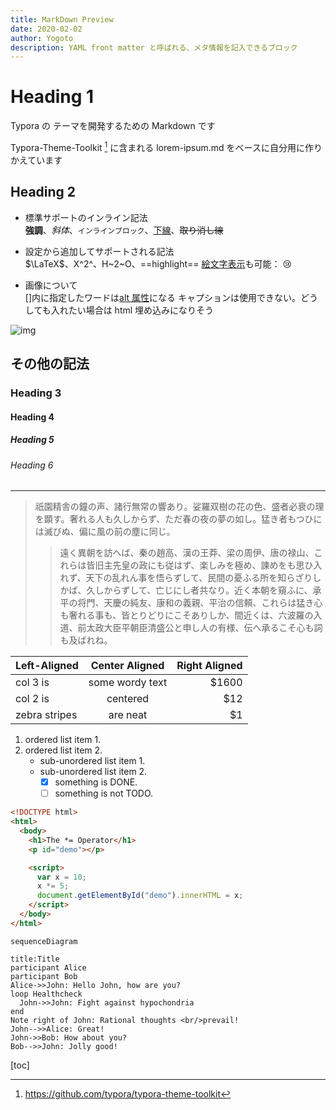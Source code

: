 ```yaml
---
title: MarkDown Preview
date: 2020-02-02
author: Yogoto
description: YAML front matter と呼ばれる、メタ情報を記入できるブロック
---
```


# Heading 1

Typora の テーマを開発するための Markdown です

Typora-Theme-Toolkit [^1] に含まれる lorem-ipsum.md をベースに自分用に作りかえています

## Heading 2

- 標準サポートのインライン記法  
  **強調**、_斜体_、`インラインブロック`、<u>下線</u>、~~取り消し線~~

- 設定から追加してサポートされる記法  
  $\LaTeX$、X^2^、H~2~O、==highlight==
  [絵文字表示](https://www.webfx.com/tools/emoji-cheat-sheet/)も可能： :cry:

- 画像について  
  []内に指定したワードは[alt 属性](https://developer.mozilla.org/ja/docs/Web/HTML/Element/img)になる
  キャプションは使用できない。どうしても入れたい場合は html 埋め込みになりそう

![img](https://i.imgur.com/RGLj3oV.jpg)

## その他の記法

### Heading 3

#### Heading 4

##### Heading 5

###### Heading 6

---

> 祇園精舎の鐘の声、諸行無常の響あり。娑羅双樹の花の色、盛者必衰の理を顕す。奢れる人も久しからず、ただ春の夜の夢の如し。猛き者もつひには滅びぬ、偏に風の前の塵に同じ。
>
> > 遠く異朝を訪へば、秦の趙高、漢の王莽、梁の周伊、唐の禄山、これらは皆旧主先皇の政にも従はず、楽しみを極め、諫めをも思ひ入れず、天下の乱れん事を悟らずして、民間の憂ふる所を知らざりしかば、久しからずして、亡じにし者共なり。近く本朝を窺ふに、承平の将門、天慶の純友、康和の義親、平治の信頼、これらは猛き心も奢れる事も、皆とりどりにこそありしか、間近くは、六波羅の入道、前太政大臣平朝臣清盛公と申し人の有様、伝へ承るこそ心も詞も及ばれね。

| Left-Aligned  | Center Aligned  | Right Aligned |
| :------------ | :-------------: | ------------: |
| col 3 is      | some wordy text |         $1600 |
| col 2 is      |    centered     |           $12 |
| zebra stripes |    are neat     |            $1 |

1. ordered list item 1.
2. ordered list item 2.
   - sub-unordered list item 1.
   - sub-unordered list item 2.
     - [x] something is DONE.
     - [ ] something is not TODO.

```html
<!DOCTYPE html>
<html>
  <body>
    <h1>The *= Operator</h1>
    <p id="demo"></p>

    <script>
      var x = 10;
      x *= 5;
      document.getElementById("demo").innerHTML = x;
    </script>
  </body>
</html>
```

```mermaid
sequenceDiagram

title:Title
participant Alice
participant Bob
Alice->>John: Hello John, how are you?
loop Healthcheck
  John->>John: Fight against hypochondria
end
Note right of John: Rational thoughts <br/>prevail!
John-->>Alice: Great!
John->>Bob: How about you?
Bob-->>John: Jolly good!
```

[toc]

[^1]: https://github.com/typora/typora-theme-toolkit
